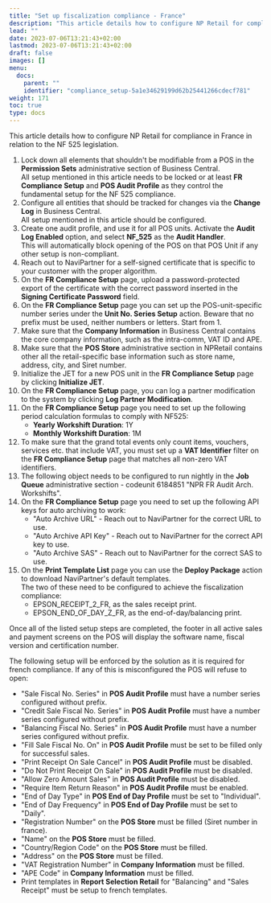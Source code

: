 ```yaml
---
title: "Set up fiscalization compliance - France"
description: "This article details how to configure NP Retail for compliance in France in relation to the NF 525 legislation."
lead: ""
date: 2023-07-06T13:21:43+02:00
lastmod: 2023-07-06T13:21:43+02:00
draft: false
images: []
menu:
  docs:
    parent: ""
    identifier: "compliance_setup-5a1e34629199d62b25441266cdecf781"
weight: 171
toc: true
type: docs
---
```


This article details how to configure NP Retail for compliance in France in relation to the NF 525 legislation.

1. Lock down all elements that shouldn't be modifiable from a POS in the **Permission Sets** administrative section of Business Central.    
   All setup mentioned in this article needs to be locked or at least **FR Compliance Setup** and **POS Audit Profile** as they control the fundamental setup for the NF 525 compliance.
2. Configure all entities that should be tracked for changes via the **Change Log** in Business Central.       
   All setup mentioned in this article should be configured.
3. Create one audit profile, and use it for all POS units. Activate the **Audit Log Enabled** option, and select **NF_525** as the **Audit Handler**.       
    This will automatically block opening of the POS on that POS Unit if any other setup is non-compliant. 
4. Reach out to NaviPartner for a self-signed certificate that is specific to your customer with the proper algorithm. 
5. On the **FR Compliance Setup** page, upload a password-protected export of the certificate with the correct password inserted in the **Signing Certificate Password** field.
6. On the **FR Compliance Setup** page you can set up the POS-unit-specific number series under the **Unit No. Series Setup** action. Beware that no prefix must be used, neither numbers or letters. Start from 1.  
7. Make sure that the **Company Information** in Business Central contains the core company information, such as the intra-comm, VAT ID and APE.  
8. Make sure that the **POS Store** administrative section in NPRetail contains other all the retail-specific base information such as store name, address, city, and Siret number. 
9. Initialize the JET for a new POS unit in the **FR Compliance Setup** page by clicking **Initialize JET**.
10. On the **FR Compliance Setup** page, you can log a partner modification to the system by clicking **Log Partner Modification**.
11. On the **FR Compliance Setup** page you need to set up the following period calculation formulas to comply with NF525:
    - **Yearly Workshift Duration**: 1Y
    - **Monthly Workshift Duration**: 1M
12. To make sure that the grand total events only count items, vouchers, services etc. that include VAT, you must set up a **VAT Identifier** filter on the **FR Compliance Setup** page that matches all non-zero VAT identifiers.
13. The following object needs to be configured to run nightly in the **Job Queue** administrative section -  codeunit 6184851 "NPR FR Audit Arch. Workshifts".
14. On the **FR Compliance Setup** page you need to set up the following API keys for auto archiving to work:
    - "Auto Archive URL" - Reach out to NaviPartner for the correct URL to use.
    - "Auto Archive API Key" - Reach out to NaviPartner for the correct API key to use.
    - "Auto Archive SAS" - Reach out to NaviPartner for the correct SAS to use.
15. On the **Print Template List** page you can use the **Deploy Package** action to download NaviPartner's default templates.       
    The two of these need to be configured to achieve the fiscalization compliance:
    - EPSON_RECEIPT_2_FR, as the sales receipt print.
    - EPSON_END_OF_DAY_Z_FR, as the end-of-day/balancing print.

Once all of the listed setup steps are completed, the footer in all active sales and payment screens on the POS will display the software name, fiscal version and certification number.  

The following setup will be enforced by the solution as it is required for french compliance. If any of this is misconfigured the POS will refuse to open: 
- "Sale Fiscal No. Series" in **POS Audit Profile** must have a number series configured without prefix.
- "Credit Sale Fiscal No. Series" in **POS Audit Profile** must have a number series configured without prefix.
- "Balancing Fiscal No. Series" in **POS Audit Profile** must have a number series configured without prefix.
- "Fill Sale Fiscal No. On" in **POS Audit Profile** must be set to be filled only for successful sales.
- "Print Receipt On Sale Cancel" in **POS Audit Profile** must be disabled.
- "Do Not Print Receipt On Sale" in **POS Audit Profile** must be disabled.
- "Allow Zero Amount Sales" in **POS Audit Profile** must be disabled.
- "Require Item Return Reason" in **POS Audit Profile** must be enabled.
- "End of Day Type" in **POS End of Day Profile** must be set to "Individual".
- "End of Day Frequency" in **POS End of Day Profile** must be set to "Daily".
- "Registration Number" on the **POS Store** must be filled (Siret number in france).
- "Name" on the **POS Store** must be filled.
- "Country/Region Code" on the **POS Store** must be filled.
- "Address" on the **POS Store** must be filled.
- "VAT Registration Number" in **Company Information** must be filled.
- "APE Code" in **Company Information** must be filled.
- Print templates in **Report Selection Retail** for "Balancing" and "Sales Receipt" must be setup to french templates.